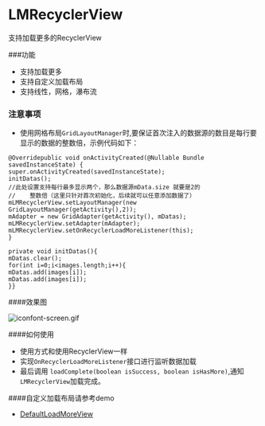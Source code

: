 # LMRecyclerView
支持加载更多的RecyclerView

###功能
* 支持加载更多
* 支持自定义加载布局
* 支持线性，网格，瀑布流

### 注意事项
* 使用网格布局`GridLayoutManager`时,要保证首次注入的数据源的数目是每行要显示的数据的整数倍，示例代码如下：

```
@Overridepublic void onActivityCreated(@Nullable Bundle savedInstanceState) {
super.onActivityCreated(savedInstanceState);  
initDatas(); 
//此处设置支持每行最多显示两个，那么数据源mData.size 就要是2的
//    整数倍（这里只针对首次初始化，后续就可以任意添加数据了）
mLMRecyclerView.setLayoutManager(new GridLayoutManager(getActivity(),2));
mAdapter = new GridAdapter(getActivity(), mDatas); 
mLMRecyclerView.setAdapter(mAdapter); 
mLMRecyclerView.setOnRecyclerLoadMoreListener(this);
}

private void initDatas(){ 
mDatas.clear();  
for(int i=0;i<images.length;i++){
mDatas.add(images[i]);  
mDatas.add(images[i]); 
}}

```
####效果图

![iconfont-screen.gif](http://upload-images.jianshu.io/upload_images/1928103-8cafb61a52c74abc.gif?imageMogr2/auto-orient/strip)

####如何使用
* 使用方式和使用RecyclerView一样
* 实现`OnRecyclerLoadMoreListener`接口进行监听数据加载
* 最后调用 `loadComplete(boolean isSuccess, boolean isHasMore)`,通知`LMRecyclerView`加载完成。

####自定义加载布局请参考demo
*  [DefaultLoadMoreView](https://github.com/cocolove2/LMRecyclerView/blob/master/app/src/main/java/com/cocolove2/lmrecyclerviewdemo/lmRecyclerview/DefaultLoadMoreView.java)
